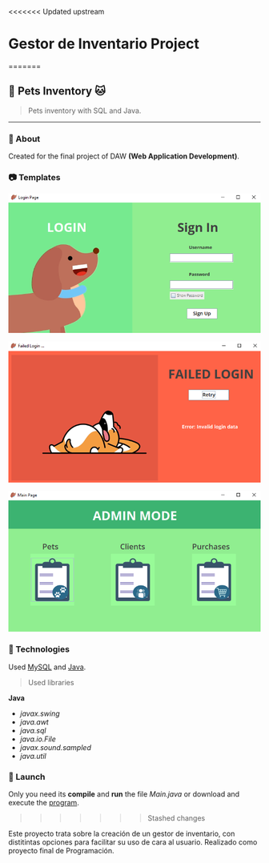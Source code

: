 <<<<<<< Updated upstream
# Gestor de Inventario Project
=======
## 🐶 Pets Inventory 🐱

 > Pets inventory with SQL and Java.

 ***

### 📄 About 

Created for the final project of DAW **(Web Application Development)**. 

### 📷 Templates

![LoginPage](./docs/LoginView.png "Login View")

![FailedLogin](./docs/FailedView.png "Failed Login View")

![MainPage](./docs/MainPageView.png "Main Page View")


### 🧪 Technologies

Used [MySQL](https://dev.mysql.com/doc/ "MySQL Documentation") and [Java](https://docs.oracle.com/en/java/ "Java Documentation").

> Used libraries

**Java**

* _javax.swing_
* _java.awt_
* _java.sql_
* _java.io.File_
* _javax.sound.sampled_
* _java.util_

### 🚀 Launch

Only you need its **compile** and **run** the file _Main.java_ or download and execute the [program](https://docs.oracle.com/en/java/ "Download .exe").

>>>>>>> Stashed changes

Este proyecto trata sobre la creación de un gestor de inventario, con distitintas opciones para facilitar su uso de cara al usuario.
Realizado como proyecto final de Programación.





